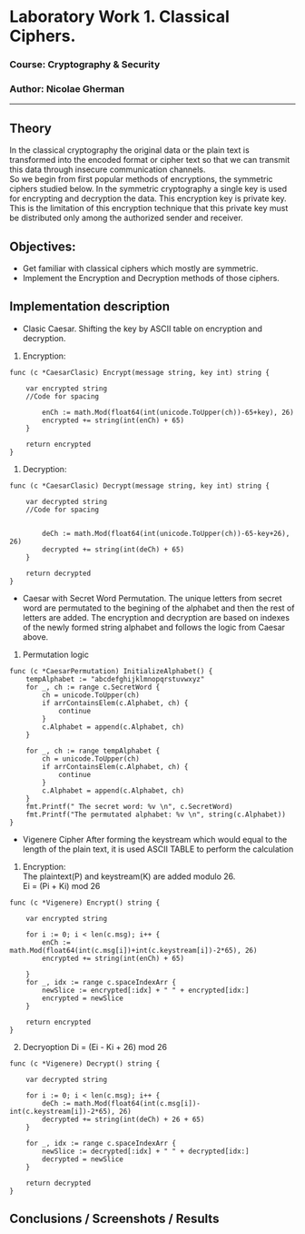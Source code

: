 # Laboratory Work 1. Classical Ciphers.

### Course: Cryptography & Security
### Author: Nicolae Gherman

----

## Theory
In the classical cryptography the original data or the plain text is transformed into the encoded format or cipher text so that we can transmit this data through insecure communication channels. <br />
So we begin from first popular methods of encryptions, the  symmetric ciphers studied below. In the symmetric cryptography a single key is used for encrypting and decryption the data. This encryption key is private key. This is the limitation of this encryption technique that this private key must be distributed only among the authorized sender and receiver. 

## Objectives:

* Get familiar with classical ciphers which mostly are symmetric. 
* Implement the Encryption and Decryption methods of those ciphers.

## Implementation description

* Clasic Caesar. Shifting the key by ASCII table on encryption and decryption.  

1.  Encryption: 
```
func (c *CaesarClasic) Encrypt(message string, key int) string {

	var encrypted string 
	//Code for spacing

		enCh := math.Mod(float64(int(unicode.ToUpper(ch))-65+key), 26)
		encrypted += string(int(enCh) + 65)
	}

	return encrypted
}
``` 
1. Decryption: 
``` 
func (c *CaesarClasic) Decrypt(message string, key int) string {

	var decrypted string 
	//Code for spacing


		deCh := math.Mod(float64(int(unicode.ToUpper(ch))-65-key+26), 26)
		decrypted += string(int(deCh) + 65)
	}

	return decrypted
} 
```  

* Caesar with Secret Word Permutation. The unique letters from secret word are permutated to the begining of the alphabet and then the rest of letters are added. The encryption and decryption are based on indexes of the newly formed string alphabet  and follows the logic from Caesar above. 
1. Permutation logic
``` 
func (c *CaesarPermutation) InitializeAlphabet() {
	tempAlphabet := "abcdefghijklmnopqrstuvwxyz"
	for _, ch := range c.SecretWord {
		ch = unicode.ToUpper(ch)
		if arrContainsElem(c.Alphabet, ch) {
			continue
		}
		c.Alphabet = append(c.Alphabet, ch)
	}

	for _, ch := range tempAlphabet {
		ch = unicode.ToUpper(ch)
		if arrContainsElem(c.Alphabet, ch) {
			continue
		}
		c.Alphabet = append(c.Alphabet, ch)
	}
	fmt.Printf(" The secret word: %v \n", c.SecretWord)
	fmt.Printf("The permutated alphabet: %v \n", string(c.Alphabet))
}
``` 

* Vigenere Cipher 
After forming the keystream which would equal to the length of the plain text, it is used ASCII TABLE to perform the calculation
1. Encryption:  
 The plaintext(P) and keystream(K) are added modulo 26.  
 Ei = (Pi + Ki) mod 26
```  
func (c *Vigenere) Encrypt() string {

	var encrypted string

	for i := 0; i < len(c.msg); i++ {
		enCh := math.Mod(float64(int(c.msg[i])+int(c.keystream[i])-2*65), 26)
		encrypted += string(int(enCh) + 65)

	}
	for _, idx := range c.spaceIndexArr {
		newSlice := encrypted[:idx] + " " + encrypted[idx:]
		encrypted = newSlice
	}

	return encrypted
}

```

2. Decryoption
Di = (Ei - Ki + 26) mod 26 

```
func (c *Vigenere) Decrypt() string {

	var decrypted string

	for i := 0; i < len(c.msg); i++ {
		deCh := math.Mod(float64(int(c.msg[i])-int(c.keystream[i])-2*65), 26)
		decrypted += string(int(deCh) + 26 + 65)
	}

	for _, idx := range c.spaceIndexArr {
		newSlice := decrypted[:idx] + " " + decrypted[idx:]
		decrypted = newSlice
	}

	return decrypted
}
```


## Conclusions / Screenshots / Results
